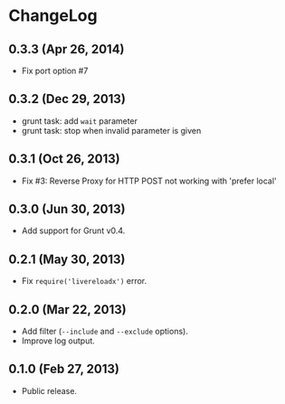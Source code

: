 ChangeLog
=========

0.3.3 (Apr 26, 2014)
--------------------

* Fix port option #7


0.3.2 (Dec 29, 2013)
--------------------

* grunt task: add `wait` parameter
* grunt task: stop when invalid parameter is given


0.3.1 (Oct 26, 2013)
--------------------

* Fix #3: Reverse Proxy for HTTP POST not working with 'prefer local'


0.3.0 (Jun 30, 2013)
--------------------

* Add support for Grunt v0.4.


0.2.1 (May 30, 2013)
--------------------

* Fix `require('livereloadx')` error.


0.2.0 (Mar 22, 2013)
--------------------

* Add filter (`--include` and `--exclude` options).
* Improve log output.


0.1.0 (Feb 27, 2013)
--------------------

* Public release.
